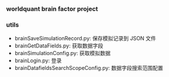 ### worldquant brain factor project

### utils

- brainSaveSimulationRecord.py: 保存模拟记录到 JSON 文件
- brainGetDataFields.py: 获取数据字段
- brainSimulationConfig.py: 获取模拟数据
- brainLogin.py: 登录
- brainDatafieldsSearchScopeConfig.py: 数据字段搜索范围配置
